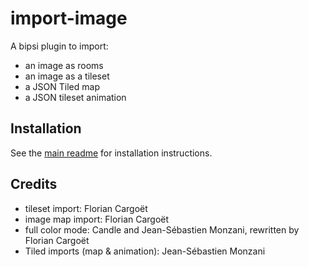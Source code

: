 # import-image

A bipsi plugin to import:

- an image as rooms
- an image as a tileset
- a JSON Tiled map
- a JSON tileset animation

## Installation

See the [main readme](../../README.md) for installation instructions.

## Credits

- tileset import: Florian Cargoët
- image map import: Florian Cargoët
- full color mode: Candle and Jean-Sébastien Monzani, rewritten by Florian Cargoët
- Tiled imports (map & animation): Jean-Sébastien Monzani

